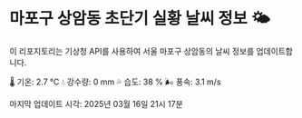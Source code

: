 
# 마포구 상암동 초단기 실황 날씨 정보 🌤️

이 리포지토리는 기상청 API를 사용하여 서울 마포구 상암동의 날씨 정보를 업데이트합니다. 

🌡️ 기온: 2.7 ℃
💧 강수량: 0 mm
💦 습도: 38 %
🌬️ 풍속: 3.1 m/s

마지막 업데이트 시각: 2025년 03월 16일 21시 17분    
